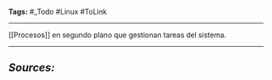 **Tags:** #_Todo
#Linux #ToLink 
- - -
[[Procesos]] en segundo plano que gestionan tareas del sistema.
- - - 
## ***Sources:***